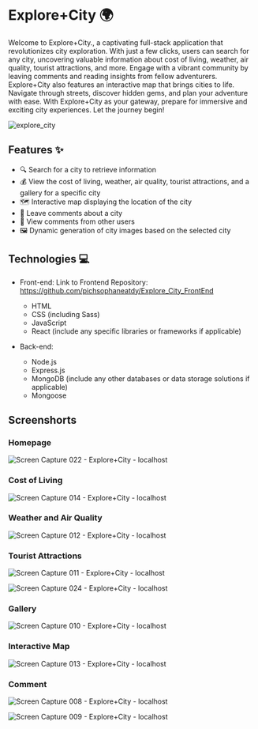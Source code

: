 # Explore+City 🌍

Welcome to Explore+City., a captivating full-stack application that revolutionizes city exploration. With just a few clicks, users can search for any city, uncovering valuable information about cost of living, weather, air quality, tourist attractions, and more. Engage with a vibrant community by leaving comments and reading insights from fellow adventurers. Explore+City also features an interactive map that brings cities to life. Navigate through streets, discover hidden gems, and plan your adventure with ease. With Explore+City as your gateway, prepare for immersive and exciting city experiences. Let the journey begin!

![explore_city](https://github.com/pichsophaneatdy/Explore_City_FrontEnd/assets/95105372/cd67adba-3058-49d1-8fe6-d51f51076f6c)

## Features ✨

- 🔍 Search for a city to retrieve information
- 💰 View the cost of living, weather, air quality, tourist attractions, and a gallery for a specific city
- 🗺️ Interactive map displaying the location of the city
- 💬 Leave comments about a city
- 👀 View comments from other users
- 🖼️ Dynamic generation of city images based on the selected city

## Technologies 💻

- Front-end:
Link to Frontend Repository: https://github.com/pichsophaneatdy/Explore_City_FrontEnd
  - HTML
  - CSS (including Sass)
  - JavaScript
  - React (include any specific libraries or frameworks if applicable)

- Back-end:
  - Node.js
  - Express.js
  - MongoDB (include any other databases or data storage solutions if applicable)
  - Mongoose
## Screenshorts

### Homepage

![Screen Capture 022 - Explore+City  - localhost](https://github.com/pichsophaneatdy/Explore_City_FrontEnd/assets/95105372/cb5ae768-81d0-4822-89a3-6a8817af9030)

### Cost of Living

![Screen Capture 014 - Explore+City  - localhost](https://github.com/pichsophaneatdy/Explore_City_FrontEnd/assets/95105372/4fc6f514-b8bc-43d0-812b-5d304b0bbc39)

### Weather and Air Quality

![Screen Capture 012 - Explore+City  - localhost](https://github.com/pichsophaneatdy/Explore_City_FrontEnd/assets/95105372/adff03b8-cb1a-451e-86dc-c3b37d49dee4)

### Tourist Attractions

![Screen Capture 011 - Explore+City  - localhost](https://github.com/pichsophaneatdy/Explore_City_FrontEnd/assets/95105372/48e4732b-ee0b-41be-8bc7-b594ac8907b5)

![Screen Capture 024 - Explore+City  - localhost](https://github.com/pichsophaneatdy/Explore_City_FrontEnd/assets/95105372/9aa96270-4e55-41a1-8114-b5d971b528eb)

### Gallery

![Screen Capture 010 - Explore+City  - localhost](https://github.com/pichsophaneatdy/Explore_City_FrontEnd/assets/95105372/1a2f9338-49f7-4239-995b-079e1f8942e4)

### Interactive Map

![Screen Capture 013 - Explore+City  - localhost](https://github.com/pichsophaneatdy/Explore_City_FrontEnd/assets/95105372/d6bf2715-43ba-4ad5-8341-c6f56efae33b)

### Comment

![Screen Capture 008 - Explore+City  - localhost](https://github.com/pichsophaneatdy/Explore_City_FrontEnd/assets/95105372/7ed6e4f8-7f3d-4448-84ed-29cdd41f7457)

![Screen Capture 009 - Explore+City  - localhost](https://github.com/pichsophaneatdy/Explore_City_FrontEnd/assets/95105372/12e5d54a-0f9b-4ca7-9d12-26c772348635)


